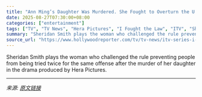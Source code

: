 ```yaml
---
title: "Ann Ming’s Daughter Was Murdered. She Fought to Overturn the U.K. Double Jeopardy Law After 800 Years. Now, ITV’s ‘I Fought the Law’ Tells Her Story."
date: 2025-08-27T07:30:00+08:00
categories: ["entertainment"]
tags: ["TV", "TV News", "Hera Pictures", "I Fought the Law", "ITV", "Sheridan Smith"]
summary: "Sheridan Smith plays the woman who challenged the rule preventing people from being tried twice for the same offense after the murder of her daughter in the drama produced by Hera Pictures."
source_url: "https://www.hollywoodreporter.com/tv/tv-news/itv-series-i-fought-the-law-interview-ann-ming-hera-uk-law-1236353645/"
---
```


Sheridan Smith plays the woman who challenged the rule preventing people from being tried twice for the same offense after the murder of her daughter in the drama produced by Hera Pictures.

---

*来源: [原文链接](https://www.hollywoodreporter.com/tv/tv-news/itv-series-i-fought-the-law-interview-ann-ming-hera-uk-law-1236353645/)*
